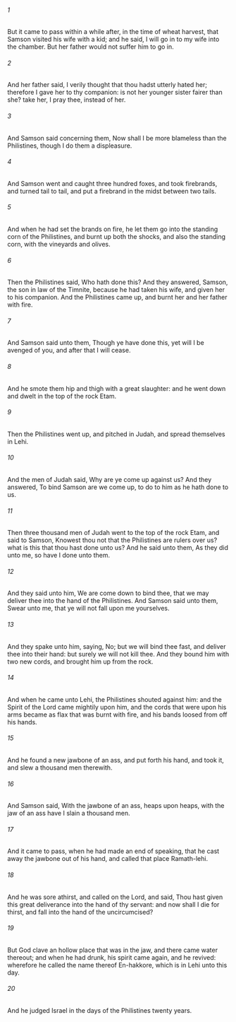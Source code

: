 ###### 1
But it came to pass within a while after, in the time of wheat harvest, that Samson visited his wife with a kid; and he said, I will go in to my wife into the chamber. But her father would not suffer him to go in.

###### 2
And her father said, I verily thought that thou hadst utterly hated her; therefore I gave her to thy companion: is not her younger sister fairer than she? take her, I pray thee, instead of her.

###### 3
And Samson said concerning them, Now shall I be more blameless than the Philistines, though I do them a displeasure.

###### 4
And Samson went and caught three hundred foxes, and took firebrands, and turned tail to tail, and put a firebrand in the midst between two tails.

###### 5
And when he had set the brands on fire, he let them go into the standing corn of the Philistines, and burnt up both the shocks, and also the standing corn, with the vineyards and olives.

###### 6
Then the Philistines said, Who hath done this? And they answered, Samson, the son in law of the Timnite, because he had taken his wife, and given her to his companion. And the Philistines came up, and burnt her and her father with fire.

###### 7
And Samson said unto them, Though ye have done this, yet will I be avenged of you, and after that I will cease.

###### 8
And he smote them hip and thigh with a great slaughter: and he went down and dwelt in the top of the rock Etam.

###### 9
Then the Philistines went up, and pitched in Judah, and spread themselves in Lehi.

###### 10
And the men of Judah said, Why are ye come up against us? And they answered, To bind Samson are we come up, to do to him as he hath done to us.

###### 11
Then three thousand men of Judah went to the top of the rock Etam, and said to Samson, Knowest thou not that the Philistines are rulers over us? what is this that thou hast done unto us? And he said unto them, As they did unto me, so have I done unto them.

###### 12
And they said unto him, We are come down to bind thee, that we may deliver thee into the hand of the Philistines. And Samson said unto them, Swear unto me, that ye will not fall upon me yourselves.

###### 13
And they spake unto him, saying, No; but we will bind thee fast, and deliver thee into their hand: but surely we will not kill thee. And they bound him with two new cords, and brought him up from the rock.

###### 14
And when he came unto Lehi, the Philistines shouted against him: and the Spirit of the Lord came mightily upon him, and the cords that were upon his arms became as flax that was burnt with fire, and his bands loosed from off his hands.

###### 15
And he found a new jawbone of an ass, and put forth his hand, and took it, and slew a thousand men therewith.

###### 16
And Samson said, With the jawbone of an ass, heaps upon heaps, with the jaw of an ass have I slain a thousand men.

###### 17
And it came to pass, when he had made an end of speaking, that he cast away the jawbone out of his hand, and called that place Ramath-lehi.

###### 18
And he was sore athirst, and called on the Lord, and said, Thou hast given this great deliverance into the hand of thy servant: and now shall I die for thirst, and fall into the hand of the uncircumcised?

###### 19
But God clave an hollow place that was in the jaw, and there came water thereout; and when he had drunk, his spirit came again, and he revived: wherefore he called the name thereof En-hakkore, which is in Lehi unto this day.

###### 20
And he judged Israel in the days of the Philistines twenty years.

